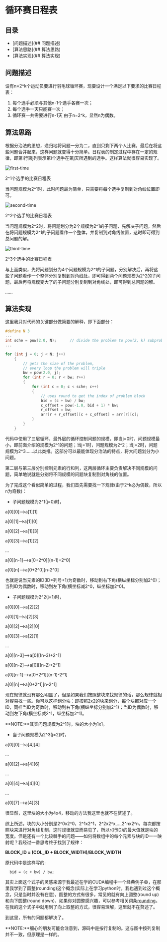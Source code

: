 # 循环赛日程表

## 目录

- [问题描述](## 问题描述)
- [算法思路](## 算法思路)
- [算法实现](## 算法实现)

## 问题描述

设有n=2^k个运动员要进行羽毛球循环赛，现要设计一个满足以下要求的比赛日程表：

1. 每个选手必须与其他n-1个选手各赛一次；
1. 每个选手一天只能赛一次；
1. 循环赛一共需要进行n-1天
由于n=2^k，显然n为偶数。

## 算法思路

根据分治法的思想，递归地将问题一分为二，直到只剩下两个人比赛，最后在将这些问题合并起来，这样问题就变得十分简单。日程表的制定过程中存在一定的规律，即第i行第j列表示第i个选手在第j天所遇到的选手。这样算法就很容易实现了。

![first-time](https://github.com/Sunlcy/Round-robin-schedule/blob/master/pictures/first-time.jpg)

2^1个选手的比赛日程表

当问题规模为2^1时，此时问题最为简单，只需要将每个选手复制到对角线位置即可。

![second-time](https://github.com/Sunlcy/Round-robin-schedule/blob/master/pictures/second-time.jpg)

2^2个选手的比赛日程表

当问题规模为2^2时，将问题划分为2个规模为2^1的子问题，先解决子问题，然后在将问题规模为2^1的子问题看作一个整体，并复制到对角线位置，这时即可得到总问题的解。

![third-time](https://github.com/Sunlcy/Round-robin-schedule/blob/master/pictures/third-time.jpg)

2^3个选手的比赛日程表

与上面类似，先将问题划分为4个问题规模为2^1的子问题，分别解决后，再将这些子问题看作一个整体分别复制到对角线处，即可得到两个问题规模为2^2的子问题，最后再将规模变大了的子问题分别复制到对角线处，即可得到总问题的解。

……

## 算法实现

这里我只对代码的关键部分做简要的解释，即下面部分：

```c++
#define N 3
...
int sche = pow(2.0, N);      // divide the problem to pow(2, k) subproblems
...

for (int j = 0; j < N; j++)
    {
        // gets the size of the problem,
        // every loop the problem will triple
        bw = pow(2.0, j);
        for (int r = 0; r < bw; r++)
        {
            for (int c = 0; c < sche; c++)
            {
                // uses round to get the index of problem block
                bid = (c + bw) / bw;
                c_offset = pow(-1.0, bid + 1) * bw;
                r_offset = bw;
                arr[r + r_offset][c + c_offset] = arr[r][c];
            }
        }
    }
```

代码中使用了三层循环，最外层的循环控制问题的规模，即当j=0时，问题规模最小，即前面介绍的规模为2^1的问题；当j=1时，问题规模为2^2；当j=2时，问题规模为2^3……以此类推。这部分可以最能体现分治法的特点，将大问题划分为小问题。

第二层与第三层分别控制元素的行和列，这两层循环主要负责解决不同规模的问题，简单地说就是分别将不同规模的问题块复制到对角线的位置。

为了完成这个看似简单的过程，我们首先需要找一下规律(由于2^k必为偶数，所以n为奇数)：

- 子问题规模为2^1(j=0)时，

a[0][0]-->a[1][1]

a[0][1]-->a[1][0]

a[0][2]-->a[1][3]

a[0][3]-->a[1][2]

...

a[0][n-1]-->a[0+2^0][(n-1)+2^0]

a[0][n]-->a[0+2^0][n-2^0]


也就是说当元素的ID(ID=列号+1)为奇数时，移动到右下角(横纵坐标分别加2^0)；当列ID为偶数时，移动到左下角(横坐标减2^0，纵坐标加2^0)。

- 子问题规模为2^2(j=1)时，

a[0][0]-->a[2][2]

a[0][1]-->a[2][3]

a[0][2]-->a[2][0]

a[0][3]-->a[2][1]

...

a[0][n-3]-->a[0][(n-3)+2^1]

a[0][n-2]-->a[0][(n-2)+2^1]

a[0][n-1]-->a[0+2^1][(n-1)-2^1]

a[0][n]-->a[0+2^1][n-2^1]


现在规律就没有那么明显了，但是如果我们按照整块来找规律的话，那么规律就相对容易找一些。你可以这样划分块：即按照2x2的块来划分，每个块都对应一个ID，同样当ID为奇数时，移动到右下角(横纵坐标分别加2^1)；当ID为偶数时，移动到左下角(横坐标减2^1，纵坐标加2^1)。

**NOTE:**其实问题规模为2^1时，块的大小为1x1。

- 当子问题规模为2^3(j=2)时，

a[0][0]-->a[4][4]

...

a[0][2]-->a[4][6]

...

a[0][4]-->a[4][0]

...

a[0][7]-->a[4][3]


很显然，这里块的大小为4x4，移动的方法我这里也就不在赘述了。

综上所述，块的大小分别是2^0x2^0，2^1x2^1，2^2x2^x,...,2^nx2^n，每次都按照块来进行对角线复制，这时规律就显而易见了，所以r(行ID)的最大值就是块的宽度。但是还有一个比较棘手的问题——如何将数组中的每个元素与块的ID一一映射呢？我经过一番思考终于找到了规律：

**BLOCK_ID = (COL_ID + BLOCK_WIDTH)/BLOCK_WIDTH**

原代码中是这样写的:

      bid = (c + bw) / bw;

其实上面这个式子的灵感来源于我最近在学的CUDA编程中一个经典例子:smile:，在那里我学到了圆整(rounding)这个概念(实际上在学习python时，我也遇到过这个概念，只是当时并没有在意)，圆整的方式有很多，常见的就有向上圆整(round up)和向下圆整(round down)，如果你对圆整感兴趣，可以参考相关词条[rounding](https://en.wikipedia.org/wiki/Rounding)。在我的这个式子中就用到了向上取整的方式，很容易理解，这里就不在赘述了。

到这里，所有的问题都解决了。

**NOTE:**细心的朋友可能会注意到，源码中是按行复制的。这与图中按列复制并不一致，但原理是一样的。
